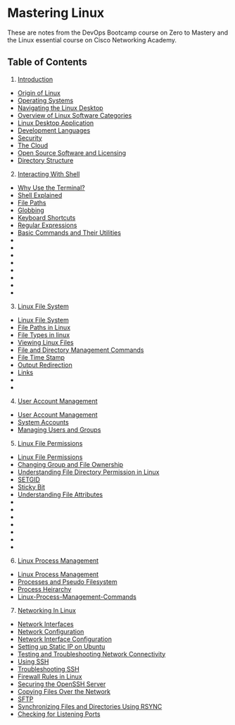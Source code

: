 # Mastering Linux

These are notes from the DevOps Bootcamp course on Zero to Mastery and the Linux essential course on Cisco Networking Academy. 

## Table of Contents

1. [Introduction](https://github.com/ikechukwu25/Mastering-Linux/blob/main/Linux/01-Introduction.md)
  - [Origin of Linux](https://github.com/ikechukwu25/Mastering-Linux/blob/main/Linux/01-Introduction.md#origin-of-linux)
  - [Operating Systems](https://github.com/ikechukwu25/Mastering-Linux/blob/main/Linux/01-Introduction.md#operating-systems)
  - [Navigating the Linux Desktop](https://github.com/ikechukwu25/Mastering-Linux/blob/main/Linux/01-Introduction.md#navigating-the-linux-desktop)
  - [Overview of Linux Software Categories](https://github.com/ikechukwu25/Mastering-Linux/blob/main/Linux/01-Introduction.md#overview-of-linux-software-categories)
  - [Linux Desktop Application](https://github.com/ikechukwu25/Mastering-Linux/blob/main/Linux/01-Introduction.md#linux-desktop-applications)
  - [Development Languages](https://github.com/ikechukwu25/Mastering-Linux/blob/main/Linux/01-Introduction.md#development-languages)
  - [Security](https://github.com/ikechukwu25/Mastering-Linux/blob/main/Linux/01-Introduction.md#security)
  - [The Cloud](https://github.com/ikechukwu25/Mastering-Linux/blob/main/Linux/01-Introduction.md#the-cloud)
  - [Open Source Software and Licensing](https://github.com/ikechukwu25/Mastering-Linux/blob/main/Linux/01-Introduction.md#open-source-software-and-licensing)
  - [Directory Structure](https://github.com/ikechukwu25/Mastering-Linux/blob/main/Linux/01-Introduction.md#directory-structure)

2. [Interacting With Shell](https://github.com/ikechukwu25/Mastering-Linux/blob/main/Linux/02-Interacting-With-Shell.md)
  - [Why Use the Terminal?](https://github.com/ikechukwu25/Mastering-Linux/blob/main/Linux/02-Interacting-With-Shell.md#why-use-the-terminal)
  - [Shell Explained](https://github.com/ikechukwu25/Mastering-Linux/blob/main/Linux/02-Interacting-With-Shell.md#shell-explained)
  - [File Paths](https://github.com/ikechukwu25/Mastering-Linux/blob/main/Linux/02-Interacting-With-Shell.md#file-paths)
  - [Globbing](https://github.com/ikechukwu25/Mastering-Linux/blob/main/Linux/02-Interacting-With-Shell.md#globbing)
  - [Keyboard Shortcuts](https://github.com/ikechukwu25/Mastering-Linux/blob/main/Linux/02-Interacting-With-Shell.md#keyboard-shortcuts)
  - [Regular Expressions](https://github.com/ikechukwu25/Mastering-Linux/blob/main/Linux/02-Interacting-With-Shell.md#regular-expressions-regex)
  - [Basic Commands and Their Utilities](https://github.com/ikechukwu25/Mastering-Linux/blob/main/Linux/02-Interacting-With-Shell.md#basic-commands-and-their-utilities)
  - []()
  - []()
  - []()
  - []()
  - []()
  - []()
  - []()
  - []()

3. [Linux File System](https://github.com/ikechukwu25/Mastering-Linux/blob/main/Linux/03-Linux-File-System.md)
  - [Linux File System](https://github.com/ikechukwu25/Mastering-Linux/blob/main/Linux/03-Linux-File-System.md)
  - [File Paths in Linux](https://github.com/ikechukwu25/Mastering-Linux/blob/main/Linux/03-Linux-File-System.md#file-paths-in-linux)
  - [File Types in linux](https://github.com/ikechukwu25/Mastering-Linux/blob/main/Linux/03-Linux-File-System.md#file-types-in-linux)
  - [Viewing Linux Files](https://github.com/ikechukwu25/Mastering-Linux/blob/main/Linux/03-Linux-File-System.md#viewing-files)
  - [File and Directory Management Commands](https://github.com/ikechukwu25/Mastering-Linux/blob/main/Linux/03-Linux-File-System.md#file-and-directory-management-commands)
  - [File Time Stamp](https://github.com/ikechukwu25/Mastering-Linux/blob/main/Linux/03-Linux-File-System.md#file-time-stamps)
  - [Output Redirection](https://github.com/ikechukwu25/Mastering-Linux/blob/main/Linux/03-Linux-File-System.md#output-redirection)
  - [Links](https://github.com/ikechukwu25/Mastering-Linux/blob/main/Linux/03-Linux-File-System.md#links)
  - []()
  - []()

4. [User Account Management](https://github.com/ikechukwu25/Mastering-Linux/blob/main/Linux/04-User-Accounts-Management.md)
  - [User Account Management](https://github.com/ikechukwu25/Mastering-Linux/blob/main/Linux/04-User-Accounts-Management.md)
  - [System Accounts](https://github.com/ikechukwu25/Mastering-Linux/blob/main/Linux/04-User-Accounts-Management.md#system-accounts)
  - [Managing Users and Groups](https://github.com/ikechukwu25/Mastering-Linux/blob/main/Linux/04-User-Accounts-Management.md#managing-users-and-groups)
 
5. [Linux File Permissions](https://github.com/ikechukwu25/Mastering-Linux/blob/main/Linux/05-Linux-File-Permissions.md)
  - [Linux File Permissions](https://github.com/ikechukwu25/Mastering-Linux/blob/main/Linux/05-Linux-File-Permissions.md)
  - [Changing Group and File Ownership](https://github.com/ikechukwu25/Mastering-Linux/blob/main/Linux/05-Linux-File-Permissions.md#changing-groups)
  - [Understanding File Directory Permission in Linux](https://github.com/ikechukwu25/Mastering-Linux/blob/main/Linux/05-Linux-File-Permissions.md#understanding-file-directory-permissions-in-linux)
  - [SETGID](https://github.com/ikechukwu25/Mastering-Linux/blob/main/Linux/05-Linux-File-Permissions.md#understanding-file-directory-permissions-in-linux)
  - [Sticky Bit](https://github.com/ikechukwu25/Mastering-Linux/blob/main/Linux/05-Linux-File-Permissions.md#sticky-bit)
  - [Understanding File Attributes](https://github.com/ikechukwu25/Mastering-Linux/blob/main/Linux/05-Linux-File-Permissions.md#understanding-files-attributes)
  - []()
  - []()
  - []()
  - []()
  - []()
  - []()
  - []()

6. [Linux Process Management](https://github.com/ikechukwu25/Mastering-Linux/blob/main/Linux/06-Linux-Process-Management.md)
  - [Linux Process Management](https://github.com/ikechukwu25/Mastering-Linux/blob/main/Linux/06-Linux-Process-Management.md)
  - [Processes and Pseudo Filesystem](https://github.com/ikechukwu25/Mastering-Linux/blob/main/Linux/06-Linux-Process-Management.md#processes-and-pseudo-filesystems)
  - [Process Heirarchy](https://github.com/ikechukwu25/Mastering-Linux/blob/main/Linux/06-Linux-Process-Management.md#process-hierarchy)
  - [Linux-Process-Management-Commands](https://github.com/ikechukwu25/Mastering-Linux/blob/main/Linux/06-Linux-Process-Management.md#linux-process-management-commands)
 
7. [Networking In Linux](https://github.com/ikechukwu25/Mastering-Linux/blob/main/Linux/07-Networking-In-Linux.md)
  - [Network Interfaces](https://github.com/ikechukwu25/Mastering-Linux/blob/main/Linux/07-Networking-In-Linux.md#network-interfaces)
  - [Network Configuration](https://github.com/ikechukwu25/Mastering-Linux/blob/main/Linux/07-Networking-In-Linux.md#network-configuration)
  - [Network Interface Configuration](https://github.com/ikechukwu25/Mastering-Linux/blob/main/Linux/07-Networking-In-Linux.md#network-interface-configuration)
  - [Setting up Static IP on Ubuntu](https://github.com/ikechukwu25/Mastering-Linux/blob/main/Linux/07-Networking-In-Linux.md#setting-up-static-ip-on-ubuntu-netplan)
  - [Testing and Troubleshooting Network Connectivity](https://github.com/ikechukwu25/Mastering-Linux/blob/main/Linux/07-Networking-In-Linux.md#testing-and-troubleshooting-network-connectivity)
  - [Using SSH](https://github.com/ikechukwu25/Mastering-Linux/blob/main/Linux/07-Networking-In-Linux.md#using-ssh)
  - [Troubleshooting SSH](https://github.com/ikechukwu25/Mastering-Linux/blob/main/Linux/07-Networking-In-Linux.md#troubleshooting-ssh)
  - [Firewall Rules in Linux](https://github.com/ikechukwu25/Mastering-Linux/blob/main/Linux/07-Networking-In-Linux.md#firewall-rules-in-linux)
  - [Securing the OpenSSH Server](https://github.com/ikechukwu25/Mastering-Linux/blob/main/Linux/07-Networking-In-Linux.md#securing-the-openssh-server-sshd)
  - [Copying Files Over the Network](https://github.com/ikechukwu25/Mastering-Linux/blob/main/Linux/07-Networking-In-Linux.md#copying-files-over-the-network-scp)
  - [SFTP](https://github.com/ikechukwu25/Mastering-Linux/blob/main/Linux/07-Networking-In-Linux.md#sftp)
  - [Synchronizing Files and Directories Using RSYNC](https://github.com/ikechukwu25/Mastering-Linux/blob/main/Linux/07-Networking-In-Linux.md#synchronizing-files-and-directories-using-rsync)
  - [Checking for Listening Ports](https://github.com/ikechukwu25/Mastering-Linux/blob/main/Linux/07-Networking-In-Linux.md#checking-for-listening-ports)




